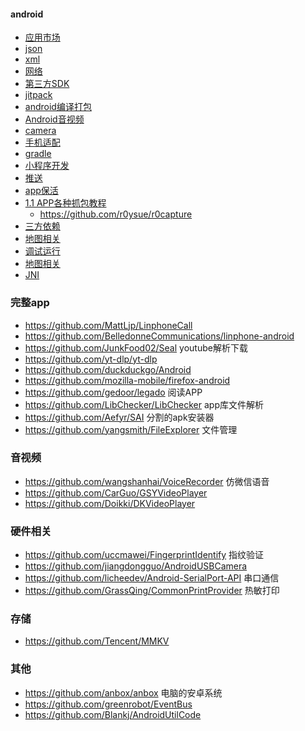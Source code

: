   #### android
  * [应用市场](/notes/android/other/appstore.md)
  * [json](/notes/android/other/json.md)
  * [xml](/notes/android/other/xml.md)
  * [网络](/notes/android/other/net.md)
  * [第三方SDK](/notes/android/other/sdk.md)
  * [jitpack](/notes/android/other/jitpack.md)
  * [android编译打包](/notes/android/other/android编译打包.md)
  * [Android音视频](/notes/android/other/Android音视频编解码.md)
  * [camera](/notes/android/other/camera.md)
  * [手机适配](/notes/android/other/adapt/index.md)
  * [gradle](/notes/android/other/gradle.md)
  * [小程序开发](/notes/android/other/小程序开发.md)
  * [推送](/notes/android/other/push.md)
  * [app保活](/notes/android/other/alive.md)
  * [1.1 APP各种抓包教程](https://www.ddosi.org/app-packet-captures)
     * https://github.com/r0ysue/r0capture
  * [三方依赖](/notes/android/other/library/index.md)
  * [地图相关](/notes/android/map/index.md)
  * [调试运行](/notes/android/other/debug.md)
  * [地图相关](/notes/android/other/map.md)
  * [JNI](/notes/android/other/jni.md)
### 完整app
- https://github.com/MattLjp/LinphoneCall 
- https://github.com/BelledonneCommunications/linphone-android
- https://github.com/JunkFood02/Seal youtube解析下载
- https://github.com/yt-dlp/yt-dlp
- https://github.com/duckduckgo/Android
- https://github.com/mozilla-mobile/firefox-android
- https://github.com/gedoor/legado 阅读APP
- https://github.com/LibChecker/LibChecker app库文件解析
- https://github.com/Aefyr/SAI 分割的apk安装器
- https://github.com/yangsmith/FileExplorer 文件管理

### 音视频
- https://github.com/wangshanhai/VoiceRecorder 仿微信语音
- https://github.com/CarGuo/GSYVideoPlayer
- https://github.com/Doikki/DKVideoPlayer


### 硬件相关
- https://github.com/uccmawei/FingerprintIdentify 指纹验证
- https://github.com/jiangdongguo/AndroidUSBCamera
- https://github.com/licheedev/Android-SerialPort-API 串口通信
- https://github.com/GrassQing/CommonPrintProvider 热敏打印

### 存储
- https://github.com/Tencent/MMKV

### 其他
- https://github.com/anbox/anbox 电脑的安卓系统
- https://github.com/greenrobot/EventBus
- https://github.com/Blankj/AndroidUtilCode
